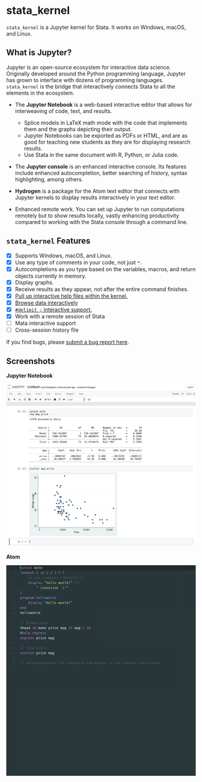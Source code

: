 # stata_kernel

`stata_kernel` is a Jupyter kernel for Stata. It works on Windows, macOS, and
Linux.

## What is Jupyter?

Jupyter is an open-source ecosystem for interactive data science. Originally developed around the Python programming language, Jupyter has grown to interface with dozens of programming languages. `stata_kernel`
is the bridge that interactively connects Stata to all the elements in the ecosystem.

- The **Jupyter Notebook** is a web-based interactive editor that allows for interweaving of code, text, and results.

    - Splice models in LaTeX math mode with the code that implements them and the graphs depicting their output.
    - Jupyter Notebooks can be exported as PDFs or HTML, and are as good for teaching new students as they are for displaying research results.
    - Use Stata in the same document with R, Python, or Julia code.

- The **Jupyter console** is an enhanced interactive console. Its features include enhanced autocompletion, better searching of history, syntax highlighting, among others.
- **Hydrogen** is a package for the Atom text editor that connects with Jupyter kernels to display results interactively in your text editor.
- Enhanced remote work. You can set up Jupyter to run computations remotely but to show results locally, vastly enhancing productivity compared to working with the Stata console through a command line.

## `stata_kernel` Features

- [x] Supports Windows, macOS, and Linux.
- [x] Use any type of comments in your code, not just `*`.
- [x] Autocompletions as you type based on the variables, macros, and return objects currently in memory.
- [x] Display graphs.
- [x] Receive results as they appear, not after the entire command finishes.
- [x] [Pull up interactive help files within the kernel.](using_stata_kernel/magics.md#help)
- [x] [Browse data interactively](using_stata_kernel/magics.md#browse)
- [x] [`#delimit ;` interactive support.](using_stata_kernel/magics.md#delimit)
- [x] Work with a remote session of Stata
- [ ] Mata interactive support
- [ ] Cross-session history file

If you find bugs, please [submit a bug report here](https://github.com/kylebarron/stata_kernel/issues/new?template=bug_report.md).

## Screenshots

**Jupyter Notebook**

![Jupyter Notebook](img/jupyter_notebook.png)

**Atom**

![Atom](img/stata_kernel_example.gif)
